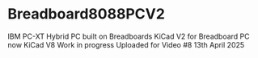 # Breadboard8088PCV2
IBM PC-XT Hybrid PC built on Breadboards
KiCad V2 for Breadboard PC now KiCad V8
Work in progress
Uploaded for Video #8 13th April 2025
